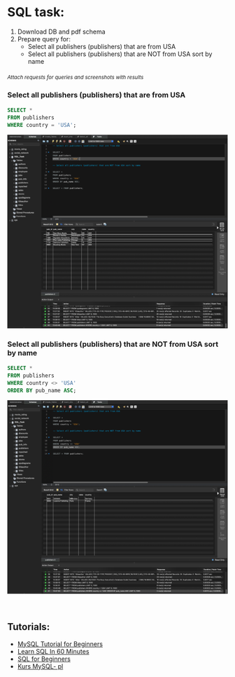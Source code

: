 # SQL task:

1. Download DB and pdf schema
2. Prepare query for:
    - Select all publishers (publishers) that are from USA
    - Select all publishers (publishers) that are NOT from USA sort by name

<sub>*Attach requests for queries and screenshots with results*</sub>

### Select all publishers (publishers) that are from USA

```sql
SELECT *
FROM publishers
WHERE country = 'USA';
```

![Solution_1](Solution_1.png)

### Select all publishers (publishers) that are NOT from USA sort by name

```sql
SELECT *
FROM publishers
WHERE country <> 'USA'
ORDER BY pub_name ASC;
```

![Solution_2](Solution_2.png)

<br>

## Tutorials:

- [MySQL Tutorial for Beginners](https://www.youtube.com/watch?v=7S_tz1z_5bA)
- [Learn SQL In 60 Minutes](https://www.youtube.com/watch?v=p3qvj9hO_Bo)
- [SQL for Beginners](https://www.youtube.com/watch?v=wifRYaPiiM0&list=PLUDwpEzHYYLvWEwDxZViN1shP-pGyZdtT&index=1)
- [Kurs MySQL- pl](https://www.youtube.com/watch?v=99JAI24Zd24&list=PLOYHgt8dIdoymv-Wzvs8M-OsKFD31VTVZ)